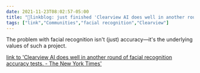 ```yaml
---
date: 2021-11-23T08:02:57-05:00
title: "🔗linkblog: just finished 'Clearview AI does well in another round of facial recognition accuracy tests. - The New York Times'"
tags: ["link","Communities","facial recognition","Clearview"]
---
```

The problem with facial recognition isn't (just) accuracy—it's the underlying values of such a project.
 
[link to 'Clearview AI does well in another round of facial recognition accuracy tests. - The New York Times'](https://www.nytimes.com/2021/11/23/technology/clearview-facial-recognition-accuracy.html)
